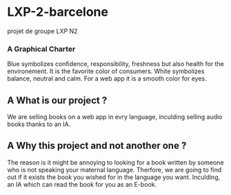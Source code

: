 # LXP-2-barcelone
projet de groupe LXP N2
### A Graphical Charter
Blue symbolizes confidence, responsibility, freshness but also health for the environement. It is the favorite color of consumers.
White symbolizes balance, neutral and calm. For a web app it is a smooth color for eyes.

## A What is our project ?
We are selling books on a web app in evry language, inculding selling audio books thanks to an IA.

## A Why this project and not another one ?
The reason is it might be annoying to looking for a book written by someone who is not speaking your maternal language. Therfore, we are going to find out if it exists the book you wished for in the language you want. Inculding, an IA which can read the book for you as an E-book.
